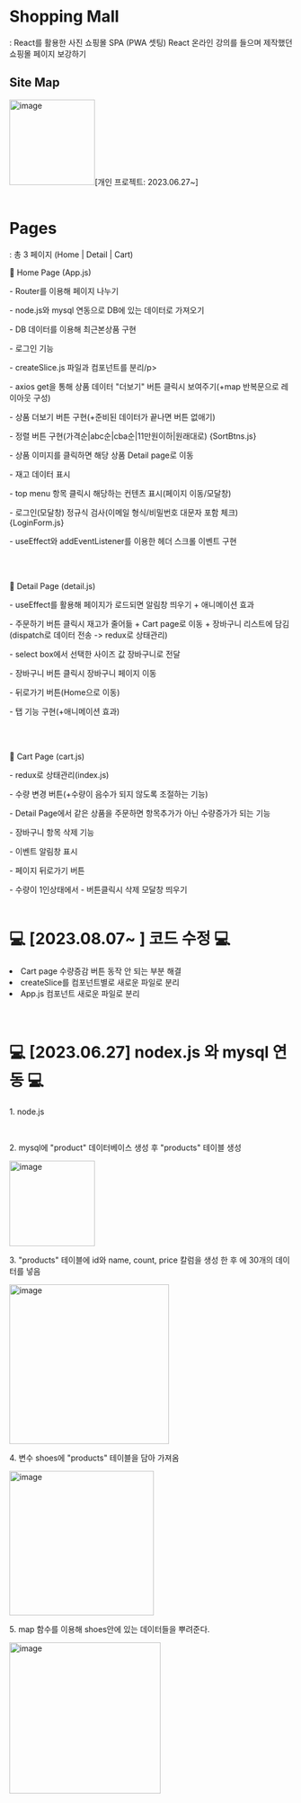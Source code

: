 <h1> Shopping Mall</h1>
: React를 활용한 사진 쇼핑몰 SPA (PWA 셋팅)
React 온라인 강의를 들으며 제작했던 쇼핑몰 페이지 보강하기


<h2>Site Map</h2>
<img width="152" alt="image" src="https://github.com/byeon-seong-won/react.js_shopmall_project/assets/136781516/ef725284-e9f4-45ad-b86b-d50dc5a7260b)"


[개인 프로젝트: 2023.06.27~]
<br>
<br>

<h1> Pages </h1>
: 총 3 페이지 (Home | Detail | Cart)
<br>

🔧 Home Page (App.js)
<p>- Router를 이용해 페이지 나누기</p>
<p>- node.js와 mysql 연동으로 DB에 있는 데이터로 가져오기</p>
<p>- DB 데이터를 이용해 최근본상품 구현</p>
<p>- 로그인 기능</p>
<p>- createSlice.js 파일과 컴포넌트를 분리/p>
<p>- axios get을 통해 상품 데이터 "더보기" 버튼 클릭시 보여주기(+map 반복문으로 레이아웃 구성)</p>
<p>- 상품 더보기 버튼 구현(+준비된 데이터가 끝나면 버튼 없애기)</p>
<p>- 정렬 버튼 구현(가격순|abc순|cba순|11만원이하|원래대로) {SortBtns.js}</p>
<p>- 상품 이미지를 클릭하면 해당 상품 Detail page로 이동</p>
<p>- 재고 데이터 표시</p>
<p>- top menu 항목 클릭시 해당하는 컨텐츠 표시(페이지 이동/모달창)</p>
<p>- 로그인(모달창) 정규식 검사(이메일 형식/비밀번호 대문자 포함 체크) {LoginForm.js}</p>
<p>- useEffect와 addEventListener를 이용한 헤더 스크롤 이벤트 구현</p>


<br>
<br>

🔧 Detail Page (detail.js)
<p>- useEffect를 활용해 페이지가 로드되면 알림창 띄우기 + 애니메이션 효과</p>
<p>- 주문하기 버튼 클릭시 재고가 줄어듦 + Cart page로 이동 + 장바구니 리스트에 담김(dispatch로 데이터 전송 -> redux로 상태관리)</p>
<p>- select box에서 선택한 사이즈 값 장바구니로 전달</p>
<p>- 장바구니 버튼 클릭시 장바구니 페이지 이동</p>
<p>- 뒤로가기 버튼(Home으로 이동)</p>
<p>- 탭 기능 구현(+애니메이션 효과)</p>

<br>
<br>

🔧 Cart Page (cart.js)
<p>- redux로 상태관리(index.js)</p>
<p>- 수량 변경 버튼(+수량이 음수가 되지 않도록 조절하는 기능)</p>
<p>- Detail Page에서 같은 상품을 주문하면 항목추가가 아닌 수량증가가 되는 기능</p>
<p>- 장바구니 항목 삭제 기능</p>
<p>- 이벤트 알림창 표시</p>
<p>- 페이지 뒤로가기 버튼</p>
<p>- 수량이 1인상태에서 - 버튼클릭시 삭제 모달창 띄우기


<br>
<br>


<h1> 💻 [2023.08.07~ ] 코드 수정 💻 </h1>
<li>
  Cart page 수량증감 버튼 동작 안 되는 부분 해결
</li>
<li>
  createSlice를 컴포넌트별로 새로운 파일로 분리
</li>
<li>
  App.js 컴포넌트 새로운 파일로 분리
</li>


<br>
<br>



<h1> 💻 [2023.06.27] nodex.js 와 mysql 연동 💻 </h1>

<p> 1. node.js </p>
<br>
<p> 2. mysql에 "product" 데이터베이스 생성 후 "products" 테이블 생성 </p>
<img width="152" alt="image" src="https://github.com/byeon-seong-won/react.js_shopmall_project/assets/136781516/436b9e94-f81f-4f6d-9055-30747344df29">
<br>
<p> 3. "products" 테이블에 id와 name, count, price 칼럼을 생성 한 후 에 30개의 데이터를 넣음</p>
<img width="284" alt="image" src="https://github.com/byeon-seong-won/react.js_shopmall_project/assets/136781516/1cc8ff79-f5a3-4400-a30f-f1b7644f4c49">
<br>
<p> 4. 변수 shoes에 "products" 테이블을 담아 가져옴</p>
<img width="257" alt="image" src="https://github.com/byeon-seong-won/react.js_shopmall_project/assets/136781516/079c2186-7a1d-42da-b0ae-36e6b7ed3c51">
<br>
<p> 5. map 함수를 이용해 shoes안에 있는 데이터들을 뿌려준다. </p>
<img width="269" alt="image" src="https://github.com/byeon-seong-won/react.js_shopmall_project/assets/136781516/46ed1875-f10d-42e0-baf1-31d9361824f7">






